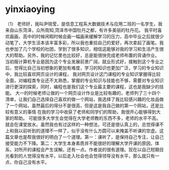 # yinxiaoying
（1）
  老师好，我叫尹晓莹，是信息工程系大数据技术与应用二班的一名学生，我来自山东菏泽，众所周知,菏泽市中国牡丹之都，有许多美丽的牡丹花。
  我平时喜欢画画，高中的时候闲暇时候会画一幅画来缓解学习的压力，高中毕业之后就很少动笔了，大学生活本该丰富多彩，所以我也重拾自己的爱好，再次拿起了画笔。我也参加了几个学校的社团，学到了很多知识，相信这能够对我的学习和生活产生很大的帮助。另外，我的记忆里也比较好，总是能很快完成老师布置的背诵作业。
  当初报计算机专业是因为这个专业发展前景广阔，就业形式好，接触到这个专业之后，觉得比自己当初想象的更加有难度，学习的知识也更加广泛，学习的专业知识中，我比较喜欢网页设计的课程，
我对网页设计这门课程的专业知识掌握得比较全面，对编程类专业还不太熟悉，掌握的专业知识与技能也不够，需要对专业知识进行更深的探索，同时，编程也是我们这个专业最主要的课程，这也是我缺少的技能。
  大一的时候老师让做的一个网页设计作业是比较有趣的，老师列了三十四个清单，让我们自己选择自己喜欢的做一个网站，我选择了我比较感兴趣的化妆品做了一个网站，虽然最后的得分不是很高，但是这是我自己做的第一个网站，还是比较有意义的事情
 在我的学习中收获了老师和同学们的帮助，我很开心能够得到大家的帮助。
 可能很多大学生会觉得在大学老师教的东西不多，老师的水平不高。就会在课堂放水。虽然我也有过这样的一种想法，可还是很认真上的，总觉得课不上和我以前听到的道理不一样了，似乎没有什么方圆可以来掩盖不听课的空虚。这篇文章也是帮我很好的明白了一个道理。第一：课听了，是保持自己专注，让自己接受能力不下降。第二：大学生本身素质并不能很好的理解大学开课的原因，体系，对所开的课程会产生误解。还有一点。作者说的很有道理。现在以自己短期目光看到的人觉得没有水平，以后走入社会也会觉得领导没有水平，那么就只有一点，你自己没有水平。
